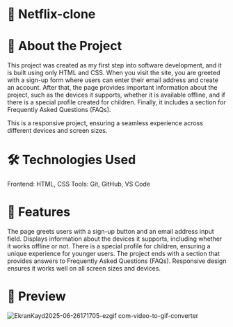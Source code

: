 # 🚀 Netflix-clone
# 📌 About the Project
This project was created as my first step into software development, and it is built using only HTML and CSS.
When you visit the site, you are greeted with a sign-up form where users can enter their email address and create an account.
After that, the page provides important information about the project, such as the devices it supports, whether it is available offline, and if there is a special profile created for children.
Finally, it includes a section for Frequently Asked Questions (FAQs).

This is a responsive project, ensuring a seamless experience across different devices and screen sizes.

# 🛠️ Technologies Used
Frontend: HTML, CSS
Tools: Git, GitHub, VS Code

# 🚀 Features
The page greets users with a sign-up button and an email address input field.
Displays information about the devices it supports, including whether it works offline or not.
There is a special profile for children, ensuring a unique experience for younger users.
The project ends with a section that provides answers to Frequently Asked Questions (FAQs).
Responsive design ensures it works well on all screen sizes and devices.


# 🎥 Preview
![EkranKayd2025-06-26171705-ezgif com-video-to-gif-converter](https://github.com/user-attachments/assets/9432d230-0403-494e-a83a-d4a421e85aa6)
